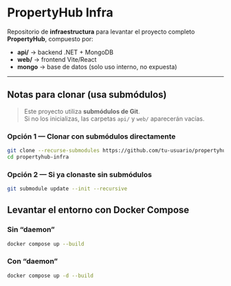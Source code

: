 # PropertyHub Infra

Repositorio de **infraestructura** para levantar el proyecto completo **PropertyHub**, compuesto por:

- **api/** → backend .NET + MongoDB
- **web/** → frontend Vite/React
- **mongo** → base de datos (solo uso interno, no expuesta)

---

## Notas para clonar (usa submódulos)

> Este proyecto utiliza **submódulos de Git**.  
> Si no los inicializas, las carpetas `api/` y `web/` aparecerán vacías.

### Opción 1 — Clonar con submódulos directamente

```bash
git clone --recurse-submodules https://github.com/tu-usuario/propertyhub-infra.git
cd propertyhub-infra
```

### Opción 2 — Si ya clonaste sin submódulos

```bash
git submodule update --init --recursive
```

## Levantar el entorno con Docker Compose

### Sin “daemon”

```bash
docker compose up --build
```

### Con “daemon”

```bash
docker compose up -d --build
```
